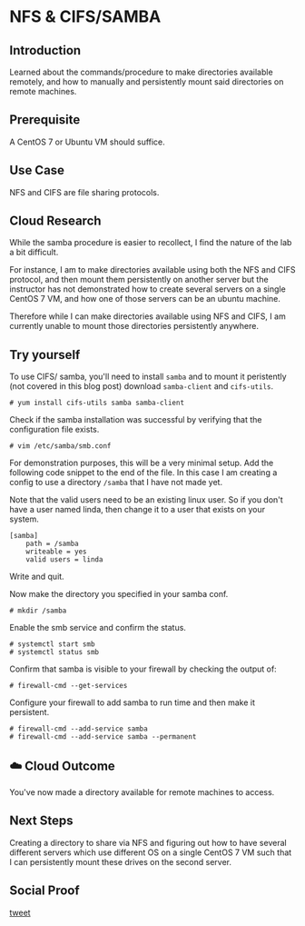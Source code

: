 
# NFS & CIFS/SAMBA

## Introduction

Learned about the commands/procedure to make directories available remotely, and how to manually and persistently mount said directories on remote machines. 

## Prerequisite

A CentOS 7 or Ubuntu VM should suffice.

## Use Case

NFS and CIFS are file sharing protocols. 

## Cloud Research

While the samba procedure is easier to recollect, I find the nature of the lab a bit difficult.

For instance, I am to make directories available using both the NFS and CIFS protocol, and then mount them persistently on another server but the instructor has not demonstrated how to create several servers on a single CentOS 7 VM, and how one of those servers can be an ubuntu machine. 

Therefore while I can make directories available using NFS and CIFS, I am currently unable to mount those directories persistently anywhere.

## Try yourself

To use CIFS/ samba, you'll need to install ```samba``` and to mount it peristently (not covered in this blog post) download ```samba-client``` and ```cifs-utils```. 

```
# yum install cifs-utils samba samba-client
```

Check if the samba installation was successful by verifying that the configuration file exists.

```
# vim /etc/samba/smb.conf
```

For demonstration purposes, this will be a very minimal setup. Add the following code snippet to the end of the file. In this case I am creating a config to use a directory ```/samba``` that I have not made yet.

Note that the valid users need to be an existing linux user. So if you don't have a user named linda, then change it to a user that exists on your system.

```
[samba]
    path = /samba
    writeable = yes
    valid users = linda
```

Write and quit. 

Now make the directory you specified in your samba conf.

```
# mkdir /samba
```

Enable the smb service and confirm the status.

```
# systemctl start smb
# systemctl status smb
```
Confirm that samba is visible to your firewall by checking the output of:

```
# firewall-cmd --get-services
```
Configure your firewall to add samba to run time and then make it persistent.

```
# firewall-cmd --add-service samba
# firewall-cmd --add-service samba --permanent
```

## ☁️ Cloud Outcome

You've now made a directory available for remote machines to access.

## Next Steps

Creating a directory to share via NFS and figuring out how to have several different servers which use different OS on a single CentOS 7 VM such that I can persistently mount these drives on the second server.

## Social Proof

[tweet]()
